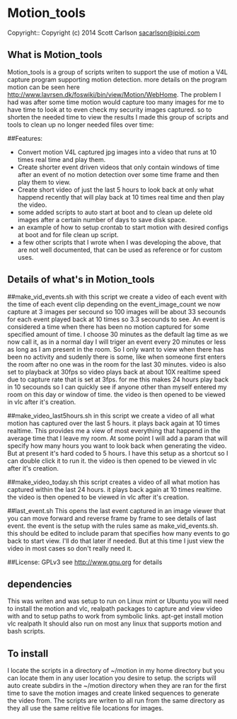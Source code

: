 # Motion_tools
Copyright:: Copyright (c) 2014 Scott Carlson  sacarlson@ipipi.com

## What is Motion_tools
Motion_tools is a group of scripts writen to support the use of motion a V4L capture program supporting motion detection.
more details on the program motion can be seen here http://www.lavrsen.dk/foswiki/bin/view/Motion/WebHome.
The problem I had was after some time motion would capture too many images for me to have time to look at to even check my security images captured.
so to shorten the needed time to view the results I made this group of scripts and tools to clean up no longer needed files over time:

##Features:
* Convert motion V4L captured jpg images into a video that runs at 10 times real time and play them.
* Create shorter event driven videos that only contain windows of time after an event of no motion detection over some time frame and then play them to view.
* Create short video of just the last 5 hours to look back at only what happend recently that will play back at 10 times real time and then play the video.
* some added scripts to auto start at boot and to clean up delete old images after a certain number of days to save disk space.
* an example of how to setup crontab to start motion with desired configs at boot and for file clean up script. 
* a few other scripts that I wrote when I was developing the above, that are not well documented, that can be used as reference or for custom uses.


## Details of what's in Motion_tools
##make_vid_events.sh 
with this script we create a video of each event with the time of each event clip depending on the event_image_count
we now capture at 3 images per secound so 100 images will be about 33 secounds for each event played back at 10 times so 3.3 secounds to see.
An event is considered a time when there has been no motion captured for some specified amount of time.  I choose 30 minutes as the default lag time
as we now call it, as in a normal day I will triger an event every 20 minutes or less as long as I am present in the room.  So I only want to view when there 
has been no activity and sudenly there is some, like when someone first enters the room after no one was in the room for the last 30 minutes.
video is also set to playback at 30fps so video plays back at about 10X realtime speed due to capture rate that is set at 3fps.
for me this makes 24 hours play back in 10 secounds so I can quickly see if anyone other than myself entered my room on this day or window of time.
the video is then opened to be viewed in vlc after it's creation.

##make_video_last5hours.sh
in this script we create a video of all what motion has captured over the last 5 hours.  it plays back again at 10 times realtime.
This provides me a view of most everything that happend in the average time that I leave my room.  At some point I will add a param
that will specify how many hours you want to look back when generating the video.  But at present it's hard coded to 5 hours.  I have 
this setup as a shortcut so I can double click it to run it.  the video is then opened to be viewed in vlc after it's creation.

##make_video_today.sh
this script creates a video of all what motion has captured within the last 24 hours. it plays back again at 10 times realtime.
 the video is then opened to be viewed in vlc after it's creation.

##last_event.sh
This opens the last event captured in an image viewer that you can move forward and reverse frame by frame to see details of last event.
the event is the setup with the rules same as make_vid_events.sh.  this should be edited to include param that specifies how many events to go
back to start view.  I'll do that later if needed.  But at this time I just view the video in most cases so don't really need it. 

##License:
 GPLv3 see http://www.gnu.org for details

## dependencies
 This was writen and was setup to run on Linux mint or Ubuntu
 you will need to install the motion and vlc, realpath packages to capture and view video with and to setup paths to work from symbolic links.
 apt-get install motion vlc realpath
 It should also run on most any linux that supports motion and bash scripts.

## To install
 I locate the scripts in a directory of ~/motion in my home directory but you can locate them in any user location you desire to setup.
 the scripts will auto create subdirs in the ~/motion directory when they are ran for the first time to save the motion images and create linked
 sequences to generate the video from.  The scripts are writen to all run from the same directory as they all use the same relitive file locations for images.
 
